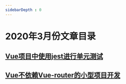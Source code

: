 ```yaml
---
sidebarDepth : 0
---
```



# 2020年3月份文章目录


## [Vue项目中使用jest进行单元测试](./Vue项目中使用jest进行单元测试.md)

## [Vue不依赖Vue-router的小型项目开发](./Vue不依赖Vue-router的小型项目开发.md)

